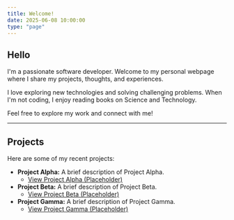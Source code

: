 ```yaml
---
title: Welcome!
date: 2025-06-08 10:00:00
type: "page"
---
```


## Hello

I'm a passionate software developer. Welcome to my personal webpage where I share my projects, thoughts, and experiences.

I love exploring new technologies and solving challenging problems. When I'm not coding, I enjoy reading books on Science and Technology.

Feel free to explore my work and connect with me!

---

## Projects

Here are some of my recent projects:

* **Project Alpha:** A brief description of Project Alpha.
    * [View Project Alpha (Placeholder)](/projects/project-alpha)
* **Project Beta:** A brief description of Project Beta.
    * [View Project Beta (Placeholder)](/projects/project-beta)
* **Project Gamma:** A brief description of Project Gamma.
    * [View Project Gamma (Placeholder)](/projects/project-gamma)

